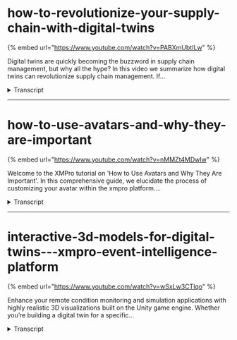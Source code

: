 # how-to-revolutionize-your-supply-chain-with-digital-twins
{% embed url="https://www.youtube.com/watch?v=PABXmUbtILw" %}



Digital twins are quickly becoming the buzzword in supply chain management, but why all the hype? In this video we summarize how digital twins can revolutionize supply chain management. If...
<details>
<summary>Transcript</summary>Digital twins are quickly becoming the buzzword in supply chain management, but why all the hype? In this video we summarize how digital twins can revolutionize supply chain management. If...
digital twins are quickly becoming the

buzzword in Supply Chain management but

why all the hype

simply put a digital twin is a virtual

representation of a physical asset

process or system it is created using

data and information from the physical

world and it can be used to simulate and

analyze the performance of the physical

asset process or system

imagine being able to detect and address

potential issues with your equipment

before they occur or optimize the

routing of your goods for maximum

efficiency and cost savings

this is where digital twins come in

this YouTube video we'll summarize ways

that digital twins can improve Supply

Chain management if you would like to

dive deeper you can read the full

article on our website

the link is in the video description

transportation is a critical component

of Supply Chain management and it can be

a significant source of costs and

inefficiencies

digital twin technology offers a

solution to these challenges by allowing

companies to optimize their

transportation routes and reduce costs

by creating a virtual model of a

transportation Network digital twin

technology allows companies to simulate

and analyze different Transportation

routes

this can be done by analyzing data such

as traffic patterns weather conditions

and vehicle capacity with the potential

to reduce costs and improve efficiency

digital twin technology is an essential

tool for companies looking to improve

their transportation routing

in our next section we will see how

digital twins can be used to optimize

supply chain networking design in order

to improve efficiency further digital

twin technology can be used to create a

virtual model of a supply chain Network

allowing companies to simulate and

analyze different network designs

by analyzing data such as demand

patterns production capacity and

inventory levels digital twin technology

can help companies identify the most

efficient and cost-effective network

design lastly digital twin technology

can be used to create a virtual model of

the production process allowing

companies to simulate and analyze

different production scenarios by

analyzing data such as demand patterns

production capacity and inventory levels

digital twin technology can help

companies anticipate and plan for

fluctuations in their operational

environment building digital twins is

now easier than ever before with XM

Pro's no code digital twin composition

platform you can build digital twins

that offer real-time event intelligence

as well as prescriptive recommendations

without ever touching a line of code

find out how by contacting our team

today

[Music]
</details>


---


# how-to-use-avatars-and-why-they-are-important
{% embed url="https://www.youtube.com/watch?v=nMMZt4MDwIw" %}



Welcome to the XMPro tutorial on 'How to Use Avatars and Why They Are Important'. In this comprehensive guide, we elucidate the process of customizing your avatar within the xmpro platform....
<details>
<summary>Transcript</summary>Welcome to the XMPro tutorial on 'How to Use Avatars and Why They Are Important'. In this comprehensive guide, we elucidate the process of customizing your avatar within the xmpro platform....
the last thing I'll leave you with in

here is you'll notice you can change

your avatar as more and more of you of

using this as you start sharing apps

between each other what I would suggest

you do is if you click your avatar on

the top right and you click edit

it'll open up the subscription manager

and you can edit your details update an

avatar upload an avatar for yourselves

doesn't need to be your your picture

um you know but the the intent is you'll

see as you start publishing and sharing

apps it'll start showing up in here

versus the default again that's the

default

just something to keep and keep in mind

as you are working through this because

you're going to start creating you know

a bunch of data streams you're going to

start creating a bunch of apps and

things and you're going to start sharing

them with with your yourselves with

other people

you may do a presentation

um so you you just want to make sure

that you've uh you've done all that you

can to make it presentable
</details>


---


# interactive-3d-models-for-digital-twins---xmpro-event-intelligence-platform
{% embed url="https://www.youtube.com/watch?v=wSxLw3CTlqo" %}



Enhance your remote condition monitoring and simulation applications with highly realistic 3D visualizations built on the Unity game engine. Whether you’re building a digital twin for a specific...
<details>
<summary>Transcript</summary>Enhance your remote condition monitoring and simulation applications with highly realistic 3D visualizations built on the Unity game engine. Whether you’re building a digital twin for a specific...
embed interactive 3d models in your

digital twin applications with XM pro

enhance your remote condition monitoring

and simulation applications with highly

realistic 3d visualizations both on the

Unity game engine X and Pro allows you

to embed 3d models in your real time

apps you can simply drag and drop the

unity model block onto the app designer

canvas configure where the data comes

from and then see your 3d visualization

come to life when building simulation

digital twins in X and Pro you can also

input data to simulate specific

conditions and then get instant feedback

from the changes to your 3d model we've

made it easier than ever to update 3d

models in real time without custom

coding X and pros data stream designer

comes with a library of pre-built

connectors which also includes a unity

action agent this agent enables you to

continuously send a real-time data to a

3d unity model it can update the model

when changes occur in the data like

making a pump appear red when it's

temperature goes above a certain

threshold so whether you're building a

digital twin for a specific asset type

or an entire plant you can now virtually

navigate and interact with its 3d model

in real time
</details>